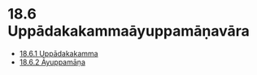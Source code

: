 

# 18.6 Uppādakakammaāyuppamāṇavāra

* [18.6.1 Uppādakakamma](18.6/18.6.1.md)
* [18.6.2 Āyuppamāṇa](18.6/18.6.2.md)



